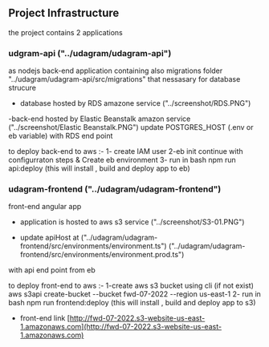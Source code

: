 ## Project Infrastructure
the project contains 2 applications 
### udgram-api ("../udagram/udagram-api")
as nodejs back-end application 
containing also migrations folder "../udagram/udagram-api/src/migrations" that nessasary for database strucure

- database hosted by RDS amazone service ("../screenshot/RDS.PNG")

-back-end hosted by Elastic Beanstalk amazon service ("../screenshot/Elastic Beanstalk.PNG")
update POSTGRES_HOST (.env or eb variable) with RDS end point

to deploy back-end to aws :-
1- create IAM user
2-eb init continue with configurraton steps & Create eb environment 
3- run in bash npm run api:deploy (this will install , build and deploy app to eb)

### udagram-frontend ("../udagram/udagram-frontend")
front-end angular app

- application is hosted to aws s3 service ("../screenshot/S3-01.PNG")

- update apiHost at 
  ("../udagram/udagram-frontend/src/environments/environment.ts")
  ("../udagram/udagram-frontend/src/environments/environment.prod.ts")

with api end point from eb

to deploy front-end to aws :-
1-create aws s3 bucket using cli (if not exist)
aws s3api create-bucket --bucket fwd-07-2022 --region us-east-1
2- run in bash npm run frontend:deploy (this will install , build and deploy app to s3)

- front-end link
[http://fwd-07-2022.s3-website-us-east-1.amazonaws.com](http://fwd-07-2022.s3-website-us-east-1.amazonaws.com)





